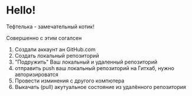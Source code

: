 # Hello! 

Тефтелька - замечательный котик!

Совершенно с этим согалсен

1. Создали аккаунт ан GitHub.com
2. Создать локальный репозиторий
3. "Подружить" Ваш локальный и удаленный репозиторий
4. отправить push ваш локальный репозиторий на Гитхаб, нужно авторизироватся
5. Провести изминения с другого компютера
6. Выкачать (pull) акутуальное состояние из удалённого репозитория

